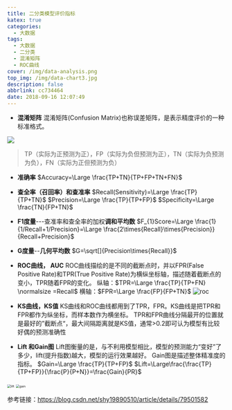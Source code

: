 ```yaml
---
title: 二分类模型评价指标
katex: true
categories:
  - 大数据
tags:
  - 大数据
  - 二分类
  - 混淆矩阵
  - ROC曲线
cover: /img/data-analysis.png
top_img: /img/data-chart3.jpg
description: false
abbrlink: cc734464
date: 2018-09-16 12:07:49
---
```


- **混淆矩阵**
混淆矩阵(Confusion Matrix)也称误差矩阵，是表示精度评价的一种标准格式。

![](https://gitee.com/WilenWu/images/raw/master/common/ConfusionMatrix.png)
> TP（实际为正预测为正），FP（实际为负但预测为正），TN（实际为负预测为负），FN（实际为正但预测为负）

<!-- more -->

- **准确率**
$Accuracy=\Large \frac{TP+TN}{TP+FP+TN+FN}$

- **查全率（召回率）和查准率**
$Recall(Sensitivity)=\Large \frac{TP}{TP+TN}$
$Precision=\Large \frac{TP}{TP+FP}$
$Specificity=\Large \frac{TN}{FP+TN}$

- **F1度量**---查准率和查全率的加权**调和平均数**
$F_{1}Score=\Large \frac{1}{1/Recall+1/Precision}=\Large \frac{2\times{Recall}\times{Precision}}{Recall+Precision}$

- **G度量**--**几何平均数**
$G=\sqrt[]{Precision\times{Recall}}$

- **ROC曲线， AUC** 
ROC曲线描绘的是不同的截断点时，并以FPR(False Positive Rate)和TPR(True Positive Rate)为横纵坐标轴，描述随着截断点的变小，TPR随着FPR的变化。
纵轴：$TPR=\Large \frac{TP}{TP+FN} \normalsize =Recall$
横轴：$FPR=\Large \frac{FP}{FP+TN}$
![roc](https://gitee.com/WilenWu/images/raw/master/common/roc.png)

- **KS曲线，KS值**
KS曲线和ROC曲线都用到了TPR，FPR。KS曲线是把TPR和FPR都作为纵坐标，而样本数作为横坐标。
TPR和FPR曲线分隔最开的位置就是最好的”截断点“，最大间隔距离就是KS值，通常>0.2即可认为模型有比较好偶的预测准确性

- **Lift 和Gain图**
Lift图衡量的是，与不利用模型相比，模型的预测能力“变好”了多少，lift(提升指数)越大，模型的运行效果越好。
Gain图是描述整体精准度的指标。
$Gain=\Large \frac{TP}{TP+FP}$
$Lift=\Large\frac{\frac{TP}{TP+FP}}{\frac{P}{P+N}}=\frac{Gain}{PR}$

<img src="https://gitee.com/WilenWu/images/raw/master/common/lift.png" alt="lift" style="zoom: 50%;" />
<img src="https://gitee.com/WilenWu/images/raw/master/common/gain.png" alt="gain" style="zoom:50%;" />

参考链接：https://blog.csdn.net/shy19890510/article/details/79501582

